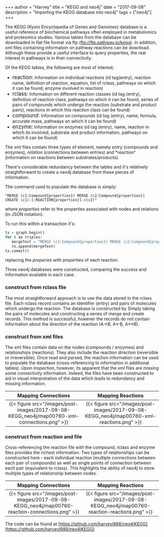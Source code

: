 +++
author = "Harvey"
title = "KEGG and neo4j"
date = "2017-09-08"
description = "Importing the KEGG database into neo4j"
tags = ["neo4j"]
+++

The KEGG (Kyoto Encyclopedia of Genes and Genomes) database is a useful reference of biochemical pathways often employed in metabolomics and proteomics studies.  Various tables from the database can be downloaded in flat file format via ftp (ftp://ftp.pathway.jp/kegg).  In addition, xml files containing information on pathway reactions can be download.  Although these provide a useful interface to query properties, the real interest in pathways is in their connectivity.  

Of the KEGG tables, the following are most of interest:

  -  <span style="font-size:larger;">reaction:</span> Information on individual reactions (id tag(entry), reaction name, definition of reaction, equation, list of rclass, pathways on which it can be found, enzyme involved in reaction)
  -  <span style="font-size:larger;">rclass:</span> Information on different reaction classes (id tag (entry), definition of reaction class, pathways on which it can be found,  series of pairs of compounds which undergo the reaction (substrate and product pairs), reactions in which this reaction class can be found)
  -  <span style="font-size:larger;">compound:</span> Information on compounds (id tag (entry), name, formula, accurate mass, pathways on which it can be found)
  -  <span style="font-size:larger;">enzyme:</span> Information on enzymes (id tag (entry), name, reaction in which its involved, substrate and product information, pathways on which it can be found)
  
The xml files contain three types of element, namely *entry* (compounds and enzymes), *relation* (connections between entries) and *reaction^ (information on reactions between substrates/products).

There's considerable redundancy between the tables and it's relatively straightforward to create a neo4j database from these pieces of information.  

The command used to populate the database is simply:
```
"MERGE (c1:Compound{properties}) MERGE (c2:Compound{properties}) CREATE (c1)-[:REACTION{properties}]->(c2)"
```
where *properties* refer to the properties associated with nodes and relations (in JSON notation).

To run this within a transaction it's:
```python
tx = graph.begin()
for t in triples:
   mergeText = "MERGE (c1:Compound{properties}) MERGE (c2:Compound{properties}) CREATE (c1)-[:REACTION{properties}]->(c2)"
   tx.append(mergeText)
tx.commit()
```
replacing the *properies* with properties of each reaction.

Three neo4j databases were constructed, comparing the success and information available in each case.

### construct from rclass file
The most straightforward approach is to use the data stored in the rclass file.  Each rclass record contains an identifier (entry) and pairs of molecules which undergo the reaction.  The database is constructed by Simply taking the pairs of molecules and constructing a series of merge and create records.
This method is successful, however the records do not contain information about the direction of the reaction (A->B, A<-B, A<->B).

### construct from xml files
The xml files contain data on the nodes (compounds / enzymes) and relationships (reactions).  They also include the reaction direction (reversible or irreversible).  Once read and parsed, the reaction information can be used to populate the database (cross-referencing to information in additional tables).
Upon inspection, however, its apparent that the xml files are missing some connectivity information.  Indeed, the files have been constructed to aid in visual interpretation of the data which leads to redundancy and missing information.

Mapping Connections        |  Mapping Reactions
:-------------------------:|:-------------------------:
{{< figure src="/images/post-images/2017-09-08-KEGG_neo4j/map00760-xml-connections.png" >}}  |  {{< figure src="/images/post-images/2017-09-08-KEGG_neo4j/map00760-xml-reactions.png" >}}

### construct from reaction and file
Cross-referencing the reaction file with the compound, rclass and enzyme files provides the richest information.  Two types of relationships can be constructed here - each individual reaction (multiple connections between each pair of compounds) as well as single points of connection between each pair (equivalent to rclass).  This highlights the ability of neo4j to store multiple types of relationship between nodes.

Mapping Connections        |  Mapping Reactions
:-------------------------:|:-------------------------:
{{< figure src="/images/post-images/2017-09-08-KEGG_neo4j/map00760-reaction-connections.png" >}}  | {{< figure src="/images/post-images/2017-09-08-KEGG_neo4j/map00760-reaction-reactions.png" >}}


The code can be found at [https://github.com/harveyl888/neo4jKEGG](https://github.com/harveyl888/neo4jKEGG)

